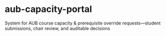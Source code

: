 # aub-capacity-portal
System for AUB course capacity &amp; prerequisite override requests—student submissions, chair review, and auditable decisions
